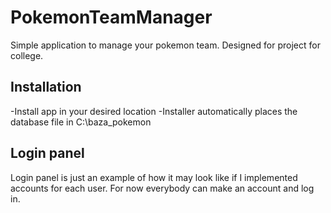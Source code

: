 # PokemonTeamManager

Simple application to manage your pokemon team. Designed for project for college.

## Installation

-Install app in your desired location
-Installer automatically places the database file in C:\baza_pokemon

## Login panel

Login panel is just an example of how it may look like if I implemented accounts for each user.
For now everybody can make an account and log in.
